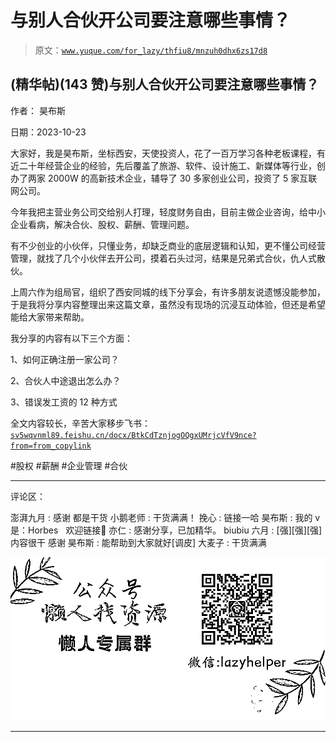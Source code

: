 # 与别人合伙开公司要注意哪些事情？

> 原文：[`www.yuque.com/for_lazy/thfiu8/mnzuh0dhx6zs17d8`](https://www.yuque.com/for_lazy/thfiu8/mnzuh0dhx6zs17d8)

## (精华帖)(143 赞)与别人合伙开公司要注意哪些事情？

作者： 昊布斯

日期：2023-10-23

大家好，我是昊布斯，坐标西安，天使投资人，花了一百万学习各种老板课程，有近二十年经营企业的经验，先后覆盖了旅游、软件、设计施工、新媒体等行业，创办了两家 2000W 的高新技术企业，辅导了 30 多家创业公司，投资了 5 家互联网公司。

今年我把主营业务公司交给别人打理，轻度财务自由，目前主做企业咨询，给中小企业看病，解决合伙、股权、薪酬、管理问题。

有不少创业的小伙伴，只懂业务，却缺乏商业的底层逻辑和认知，更不懂公司经营管理，就找了几个小伙伴去开公司，摸着石头过河，结果是兄弟式合伙，仇人式散伙。

上周六作为组局官，组织了西安同城的线下分享会，有许多朋友说遗憾没能参加，于是我将分享内容整理出来这篇文章，虽然没有现场的沉浸互动体验，但还是希望能给大家带来帮助。

我分享的内容有以下三个方面：

1、如何正确注册一家公司？

2、合伙人中途退出怎么办？

3、错误发工资的 12 种方式

全文内容较长，辛苦大家移步飞书：[`sv5wqvnml89.feishu.cn/docx/BtkCdTznjogOQgxUMrjcVfV9nce?from=from_copylink`](https://sv5wqvnml89.feishu.cn/docx/BtkCdTznjogOQgxUMrjcVfV9nce?from=from_copylink)

#股权 #薪酬 #企业管理 #合伙

* * *

评论区：

澎湃九月 : 感谢 都是干货
小鹅老师 : 干货满满！
挽心 : 链接一哈
昊布斯 : 我的 v 是：Horbes   欢迎链接🔗
亦仁 : 感谢分享，已加精华。
biubiu 六月 : [强][强][强]内容很干 感谢
昊布斯 : 能帮助到大家就好[调皮]
大麦子 : 干货满满

![](img/1c37d505930596d12a88ab23e11aa07a.png)

* * *